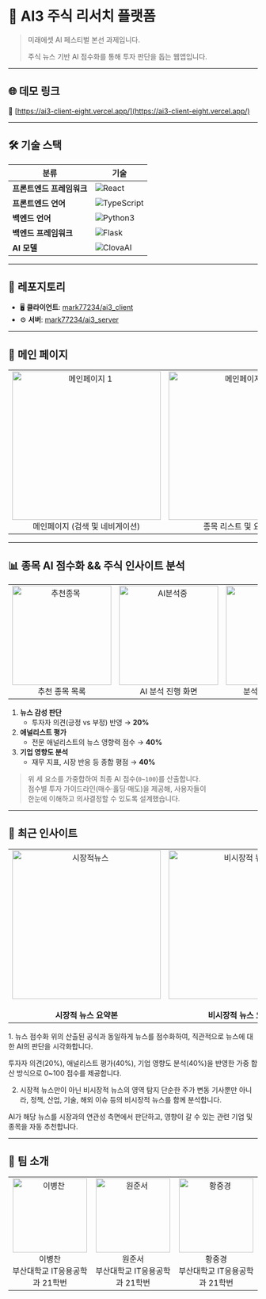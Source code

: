 # 🚀 AI3 주식 리서치 플랫폼

> 미래에셋 AI 페스티벌 본선 과제입니다.
> 
> 주식 뉴스 기반 AI 점수화를 통해 투자 판단을 돕는 웹앱입니다.

---

## 🌐 데모 링크
🔗 [https://ai3-client-eight.vercel.app/](https://ai3-client-eight.vercel.app/)

---

## 🛠️ 기술 스택

| 분류                | 기술                                                                                          |
|---------------------|-----------------------------------------------------------------------------------------------|
| **프론트엔드 프레임워크** | ![React](https://img.shields.io/badge/React-343422.svg?logo=React&style=for-the-badge&logoColor=61DAFB)     |
| **프론트엔드 언어**      | ![TypeScript](https://img.shields.io/badge/TypeScript-343422.svg?logo=TypeScript&style=for-the-badge&logoColor=3178C6) |
| **백엔드 언어**         | ![Python3](https://img.shields.io/badge/Python3-343422.svg?logo=Python&style=for-the-badge&logoColor=3776AB)     |
| **백엔드 프레임워크**    | ![Flask](https://img.shields.io/badge/Flask-343422.svg?logo=Flask&style=for-the-badge&logoColor=white)         |
| **AI 모델**           | ![ClovaAI](https://img.shields.io/badge/ClovaAI-343422.svg?logo=Naver&style=for-the-badge&logoColor=03C75A)    |

---

## 📂 레포지토리

- 🖥️ **클라이언트**: [mark77234/ai3_client](https://github.com/mark77234/ai3_client)  
- ⚙️ **서버**: [mark77234/ai3_server](https://github.com/mark77234/ai3_server)  

---

## 🎨 메인 페이지

<table>
  <tr>
    <td align="center">
      <img src="https://github.com/user-attachments/assets/2ef0c65f-65f0-4aff-a15e-2da1600f2331" width="300" alt="메인페이지 1" /><br>
      메인페이지 (검색 및 네비게이션)
    </td>
    <td align="center">
      <img src="https://github.com/user-attachments/assets/056c39a5-754e-40b5-b521-d5a33e7a73f5" width="300" alt="메인페이지 2" /><br>
      종목 리스트 및 요약보기
    </td>
  </tr>
</table>

---

## 📊 종목 AI 점수화 && 주식 인사이트 분석

<table>
  <tr>
    <td align="center">
      <img src="https://github.com/user-attachments/assets/c331637a-08fd-4422-ab83-9ec42ac0a91e" width="200" alt="추천종목" /><br>
      추천 종목 목록
    </td>
    <td align="center">
      <img src="https://github.com/user-attachments/assets/0d8a0ca2-387d-451e-8431-42d52f4ccc31" width="200" alt="AI분석중" /><br>
      AI 분석 진행 화면
    </td>
    <td align="center">
      <img src="https://github.com/user-attachments/assets/d366bbb5-fa0b-4bf3-afc8-0d9d7d8a9d88" width="200" alt="분석완료" /><br>
      분석 완료 및 점수화
    </td>
  </tr>
</table>

1. **뉴스 감성 판단**  
   - 투자자 의견(긍정 vs 부정) 반영 → **20%**  
2. **애널리스트 평가**  
   - 전문 애널리스트의 뉴스 영향력 점수 → **40%**  
3. **기업 영향도 분석**  
   - 재무 지표, 시장 반응 등 종합 평점 → **40%**  

> 위 세 요소를 가중합하여 최종 AI 점수(`0~100`)를 산출합니다.  
> 점수별 투자 가이드라인(매수·홀딩·매도)을 제공해, 사용자들이  
> 한눈에 이해하고 의사결정할 수 있도록 설계했습니다.

---
## 📰 최근 인사이트
<div align="center"> <table> <tr> <td align="center"> <img width="300" alt="시장적뉴스" src="https://github.com/user-attachments/assets/44900363-6415-4393-af70-c2c0ce7d3dd9" /><br><br> <strong>시장적 뉴스 요약본</strong> </td> <td align="center"> <img width="300" alt="비시장적 뉴스" src="https://github.com/user-attachments/assets/42923ed3-0a9b-4840-ad9b-2b8c33aa3612" /><br><br> <strong>비시장적 뉴스 요약본</strong> </td> </tr> </table> </div>
1. 뉴스 점수화
위의 산출된 공식과 동일하게 뉴스를 점수화하여, 직관적으로 뉴스에 대한 AI의 판단을 시각화합니다.

투자자 의견(20%), 애널리스트 평가(40%), 기업 영향도 분석(40%)을 반영한 가중 합산 방식으로 0~100 점수를 제공합니다.

2. 시장적 뉴스만이 아닌 비시장적 뉴스의 영역 탐지
단순한 주가 변동 기사뿐만 아니라, 정책, 산업, 기술, 해외 이슈 등의 비시장적 뉴스를 함께 분석합니다.

AI가 해당 뉴스를 시장과의 연관성 측면에서 판단하고, 영향이 갈 수 있는 관련 기업 및 종목을 자동 추천합니다.


---

## 👥 팀 소개

<table>
  <tr>
    <td align="center">
      <img src="https://github.com/user-attachments/assets/1544208b-92f0-4bec-a3e1-1c87af598f15" width="150" alt="이병찬" /><br>
      이병찬
      <br>
      부산대학교 IT응용공학과 21학번
    </td>
    <td align="center">
      <img src="https://github.com/user-attachments/assets/61de74ae-1887-454e-8111-7a20bc7d611c" width="150" alt="원준서" /><br>
      원준서 
      <br>
      부산대학교 IT응용공학과 21학번
    </td>
    <td align="center">
      <img src="https://github.com/user-attachments/assets/349b4717-fa1b-4fe4-b405-e66bdce2d6d3" width="150" alt="황중경" /><br>
      황중경
      <br>
      부산대학교 IT응용공학과 21학번
    </td>
  </tr>
</table>



